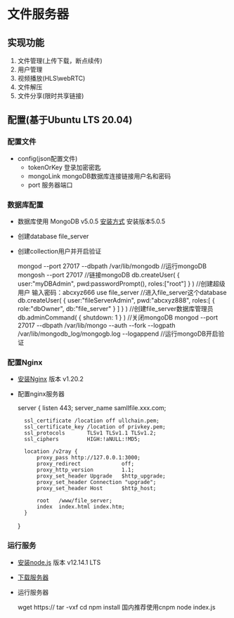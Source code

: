# 文件服务器

## 实现功能

1. 文件管理(上传下载，断点续传)
2. 用户管理
3. 视频播放(HLS\webRTC)
4. 文件解压
5. 文件分享(限时共享链接)

## 配置(基于Ubuntu LTS 20.04)

### 配置文件

- config(json配置文件)
    - tokenOrKey 登录加密密匙
    - mongoLink mongoDB数据库连接链接用户名和密码
    - port 服务器端口

### 数据库配置

- 数据库使用 MongoDB v5.0.5 [安装方式](https://docs.mongodb.com/manual/administration/install-community/)
  安装版本5.0.5
- 创建database file_server
- 创建collection用户并开启验证

    mongod --port 27017 --dbpath /var/lib/mongodb   //运行mongoDB
    mongosh --port 27017                              //链接mongoDB
    db.createUser( { user:"myDBAdmin", pwd:passwordPrompt(), roles:["root"] } )  //创建超级用户
    输入密码：abcxyz666
    use file_server                                 //进入file_server这个database
    db.createUser( { user:"fileServerAdmin", pwd:"abcxyz888", roles:[ { role:"dbOwner", db:"file_server" } ] } )    //创建file_server数据库管理员
    db.adminCommand( { shutdown: 1 } )              //关闭mongoDB
    mongod --port 27017 --dbpath /var/lib/mongo --auth  --fork --logpath /var/lib/mongodb_log/mongogb.log --logappend //运行mongoDB开启验证

### 配置Nginx

- [安装Nginx](https://nginx.org/en/linux_packages.html) 版本 v1.20.2
- 配置nginx服务器

    server {
        listen 443;
        server_name samllfile.xxx.com;
        
        ssl_certificate /location off ullchain.pem;
        ssl_certificate_key /location of privkey.pem;
        ssl_protocols       TLSv1 TLSv1.1 TLSv1.2;
        ssl_ciphers         HIGH:!aNULL:!MD5;
                
        location /v2ray {
            proxy_pass http://127.0.0.1:3000;
            proxy_redirect             off;
            proxy_http_version         1.1;
            proxy_set_header Upgrade   $http_upgrade;
            proxy_set_header Connection "upgrade";
            proxy_set_header Host      $http_host;
    
            root   /www/file_server;
            index  index.html index.htm;
        }
    }

### 运行服务

- [安装node.js](https://nodejs.dev/how-to-install-nodejs) 版本 v12.14.1 LTS
- [下载服务器]()
- 运行服务器

    wget https://
    tar -vxf 
    cd 
    npm install         国内推荐使用cnpm
    node index.js
    